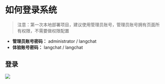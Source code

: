 # 如何登录系统

> 注意：第一次本地部署项目，建议使用管理员账号，管理员账号拥有页面所有权限，不需要做权限配置

- **管理员账号密码：** administrator / langchat
- **体验账号密码：** langchat / langchat

## 登录

![](/login-server.png)
